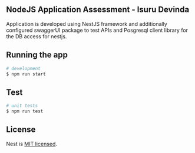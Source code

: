 ## NodeJS Application Assessment - Isuru Devinda

Application is developed using NestJS framework and additionally configured swaggerUI package to test APIs and Posgresql client library for the DB access for nestjs.

## Running the app

```bash
# development
$ npm run start
```

## Test

```bash
# unit tests
$ npm run test
```

## License

Nest is [MIT licensed](LICENSE).
